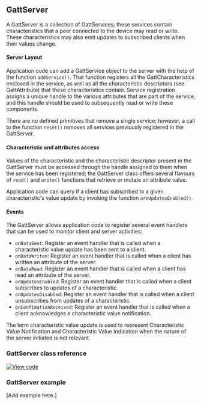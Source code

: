 ## GattServer

A GattServer is a collection of GattServices; these services contain characteristics that a peer connected to the device may read or write. These characteristics may also emit updates to subscribed clients when their values change.

#### Server Layout

Application code can add a GattService object to the server with the help of the function `addService()`. That function registers all the GattCharacteristics enclosed in the service, as well as all the characteristic descriptors (see GattAttribute) that these characteristics contain. Service registration assigns a unique handle to the various attributes that are part of the service, and this handle should be used to subsequently read or write these components.

There are no defined primitives that remove a single service; however, a call to the function `reset()` removes all services previously registered in the GattServer.

#### Characteristic and attributes access

Values of the characteristic and the characteristic descriptor present in the GattServer must be accessed through the handle assigned to them when the service has been registered; the GattServer class offers several flavours of `read()` and `write()` functions that retrieve or mutate an attribute value.

Application code can query if a client has subscribed to a given characteristic's value update by invoking the function `areUpdatesEnabled()`.

#### Events

The GattServer allows application code to register several event handlers that can be used to monitor client and server activities:
- `onDataSent`: Register an event handler that is called when a characteristic value update has been sent to a client.
- `onDataWriten`: Register an event handler that is called when a client has written an attribute of the server.
- `onDataRead`: Register an event handler that is called when a client has read an attribute of the server.
- `onUpdatesEnabled`: Register an event handler that is called when a client subscribes to updates of a characteristic.
- `onUpdatesDisabled`: Register an event handler that is called when a client unsubscribes from updates of a characteristic.
- `onConfimationReceived`: Register an event handler that is called when a client acknowledges a characteristic value notification.

The term characteristic value update is used to represent Characteristic Value Notification and Characteristic Value Indication when the nature of the server initiated is not relevant.

### GattServer class reference

[![View code](https://www.mbed.com/embed/?type=library)](http://os-doc-builder.test.mbed.com/docs/development/mbed-os-api-doxy/class_gatt_server.html)

### GattServer example

[Add example here.]
